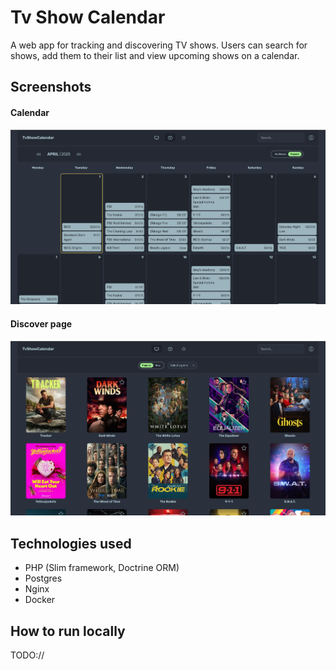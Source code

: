 # Tv Show Calendar

A web app for tracking and discovering TV shows. Users can search for shows, add them to their list and view upcoming shows on a calendar.

## Screenshots

#### Calendar

![](_screenshots/calendar.png)

#### Discover page

![](_screenshots/dicsover.png)

## Technologies used

- PHP (Slim framework, Doctrine ORM)
- Postgres
- Nginx
- Docker

## How to run locally

TODO://
